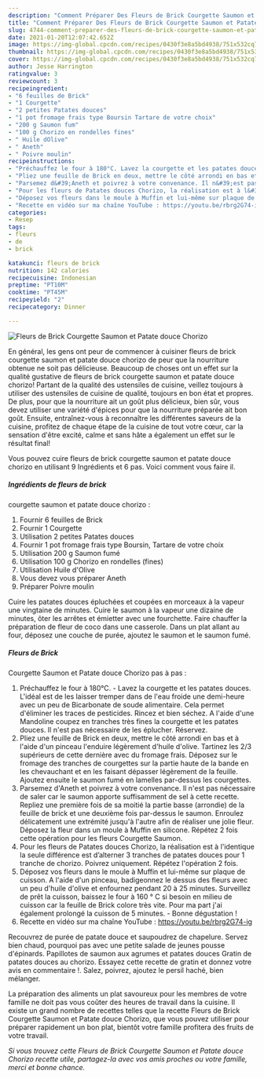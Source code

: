 ```yaml
---
description: "Comment Préparer Des Fleurs de Brick Courgette Saumon et Patate douce Chorizo"
title: "Comment Préparer Des Fleurs de Brick Courgette Saumon et Patate douce Chorizo"
slug: 4744-comment-preparer-des-fleurs-de-brick-courgette-saumon-et-patate-douce-chorizo
date: 2021-01-20T12:07:42.652Z
image: https://img-global.cpcdn.com/recipes/0430f3e8a5bd4938/751x532cq70/fleurs-de-brick-courgette-saumon-et-patate-douce-chorizo-photo-principale-de-la-recette.jpg
thumbnail: https://img-global.cpcdn.com/recipes/0430f3e8a5bd4938/751x532cq70/fleurs-de-brick-courgette-saumon-et-patate-douce-chorizo-photo-principale-de-la-recette.jpg
cover: https://img-global.cpcdn.com/recipes/0430f3e8a5bd4938/751x532cq70/fleurs-de-brick-courgette-saumon-et-patate-douce-chorizo-photo-principale-de-la-recette.jpg
author: Jesse Harrington
ratingvalue: 3
reviewcount: 3
recipeingredient:
- "6 feuilles de Brick"
- "1 Courgette"
- "2 petites Patates douces"
- "1 pot fromage frais type Boursin Tartare de votre choix"
- "200 g Saumon fum"
- "100 g Chorizo en rondelles fines"
- " Huile dOlive"
- " Aneth"
- " Poivre moulin"
recipeinstructions:
- "Préchauffez le four à 180°C. Lavez la courgette et les patates douces. L&#39;idéal est de les laisser tremper dans de l&#39;eau froide une demi-heure avec un peu de Bicarbonate de soude alimentaire. Cela permet d&#39;éliminer les traces de pesticides. Rincez et bien séchez. A l&#39;aide d&#39;une Mandoline coupez en tranches très fines la courgette et les patates douces. Il n&#39;est pas nécessaire de les éplucher. Réservez."
- "Pliez une feuille de Brick en deux, mettre le côté arrondi en bas et à l&#39;aide d&#39;un pinceau l&#39;enduire légèrement d&#39;huile d&#39;olive. Tartinez les 2/3 supérieurs de cette dernière avec du fromage frais. Déposez sur le fromage des tranches de courgettes sur la partie haute de la bande en les chevauchant et en les faisant dépasser légèrement de la feuille. Ajoutez ensuite le saumon fumé en lamelles par-dessus les courgettes."
- "Parsemez d&#39;Aneth et poivrez à votre convenance. Il n&#39;est pas nécessaire de saler car le saumon apporte suffisamment de sel à cette recette. Repliez une première fois de sa moitié la partie basse (arrondie) de la feuille de brick et une deuxième fois par-dessus le saumon. Enroulez délicatement une extrémité jusqu&#39;à l&#39;autre afin de réaliser une jolie fleur. Déposez la fleur dans un moule à Muffin en silicone. Répétez 2 fois cette opération pour les fleurs Courgette Saumon."
- "Pour les fleurs de Patates douces Chorizo, la réalisation est à l&#39;identique la seule différence est d’alterner 3 tranches de patates douces pour 1 tranche de chorizo. Poivrez uniquement. Répétez l&#39;opération 2 fois."
- "Déposez vos fleurs dans le moule à Muffin et lui-même sur plaque de cuisson. A l&#39;aide d&#39;un pinceau, badigeonnez le dessus des fleurs avec un peu d&#39;huile d&#39;olive et enfournez pendant 20 à 25 minutes. Surveillez de prêt la cuisson, baissez le four à 160 ° C si besoin en milieu de cuisson car la feuille de Brick colore très vite. Pour ma part j&#39;ai également prolongé la cuisson de 5 minutes. Bonne dégustation !"
- "Recette en vidéo sur ma chaîne YouTube : https://youtu.be/rbrg2G74-ig"
categories:
- Resep
tags:
- fleurs
- de
- brick

katakunci: fleurs de brick 
nutrition: 142 calories
recipecuisine: Indonesian
preptime: "PT10M"
cooktime: "PT45M"
recipeyield: "2"
recipecategory: Dinner

---
```



![Fleurs de Brick
Courgette Saumon et Patate douce Chorizo](https://img-global.cpcdn.com/recipes/0430f3e8a5bd4938/751x532cq70/fleurs-de-brick-courgette-saumon-et-patate-douce-chorizo-photo-principale-de-la-recette.jpg)

En général, les gens ont peur de commencer à cuisiner fleurs de brick
courgette saumon et patate douce chorizo de peur que la nourriture obtenue ne soit pas délicieuse. Beaucoup de choses ont un effet sur la qualité gustative de fleurs de brick
courgette saumon et patate douce chorizo! Partant de la qualité des ustensiles de cuisine, veillez toujours à utiliser des ustensiles de cuisine de qualité, toujours en bon état et propres. De plus, pour que la nourriture ait un goût plus délicieux, bien sûr, vous devez utiliser une variété d'épices pour que la nourriture préparée ait bon goût. Ensuite, entraînez-vous à reconnaître les différentes saveurs de la cuisine, profitez de chaque étape de la cuisine de tout votre cœur, car la sensation d'être excité, calme et sans hâte a également un effet sur le résultat final!

<!--inarticleads1-->

Vous pouvez cuire fleurs de brick
courgette saumon et patate douce chorizo en utilisant 9 Ingrédients et 6 pas. Voici comment vous faire il.

##### Ingrédients de fleurs de brick
courgette saumon et patate douce chorizo :

1. Fournir 6 feuilles de Brick
1. Fournir 1 Courgette
1. Utilisation 2 petites Patates douces
1. Fournir 1 pot fromage frais type Boursin, Tartare de votre choix
1. Utilisation 200 g Saumon fumé
1. Utilisation 100 g Chorizo en rondelles (fines)
1. Utilisation  Huile d&#39;Olive
1. Vous devez vous préparer  Aneth
1. Préparer  Poivre moulin


Cuire les patates douces épluchées et coupées en morceaux à la vapeur une vingtaine de minutes. Cuire le saumon à la vapeur une dizaine de minutes, ôter les arrêtes et émietter avec une fourchette. Faire chauffer la préparation de fleur de coco dans une casserole. Dans un plat allant au four, déposez une couche de purée, ajoutez le saumon et le saumon fumé. 

<!--inarticleads2-->

##### Fleurs de Brick
Courgette Saumon et Patate douce Chorizo pas à pas :

1. Préchauffez le four à 180°C. - Lavez la courgette et les patates douces. L&#39;idéal est de les laisser tremper dans de l&#39;eau froide une demi-heure avec un peu de Bicarbonate de soude alimentaire. Cela permet d&#39;éliminer les traces de pesticides. Rincez et bien séchez. A l&#39;aide d&#39;une Mandoline coupez en tranches très fines la courgette et les patates douces. Il n&#39;est pas nécessaire de les éplucher. Réservez.
1. Pliez une feuille de Brick en deux, mettre le côté arrondi en bas et à l&#39;aide d&#39;un pinceau l&#39;enduire légèrement d&#39;huile d&#39;olive. Tartinez les 2/3 supérieurs de cette dernière avec du fromage frais. Déposez sur le fromage des tranches de courgettes sur la partie haute de la bande en les chevauchant et en les faisant dépasser légèrement de la feuille. Ajoutez ensuite le saumon fumé en lamelles par-dessus les courgettes.
1. Parsemez d&#39;Aneth et poivrez à votre convenance. Il n&#39;est pas nécessaire de saler car le saumon apporte suffisamment de sel à cette recette. Repliez une première fois de sa moitié la partie basse (arrondie) de la feuille de brick et une deuxième fois par-dessus le saumon. Enroulez délicatement une extrémité jusqu&#39;à l&#39;autre afin de réaliser une jolie fleur. Déposez la fleur dans un moule à Muffin en silicone. Répétez 2 fois cette opération pour les fleurs Courgette Saumon.
1. Pour les fleurs de Patates douces Chorizo, la réalisation est à l&#39;identique la seule différence est d’alterner 3 tranches de patates douces pour 1 tranche de chorizo. Poivrez uniquement. Répétez l&#39;opération 2 fois.
1. Déposez vos fleurs dans le moule à Muffin et lui-même sur plaque de cuisson. A l&#39;aide d&#39;un pinceau, badigeonnez le dessus des fleurs avec un peu d&#39;huile d&#39;olive et enfournez pendant 20 à 25 minutes. Surveillez de prêt la cuisson, baissez le four à 160 ° C si besoin en milieu de cuisson car la feuille de Brick colore très vite. Pour ma part j&#39;ai également prolongé la cuisson de 5 minutes. - Bonne dégustation !
1. Recette en vidéo sur ma chaîne YouTube : https://youtu.be/rbrg2G74-ig


Recouvrez de purée de patate douce et saupoudrez de chapelure. Servez bien chaud, pourquoi pas avec une petite salade de jeunes pousse d&#39;épinards. Papillotes de saumon aux agrumes et patates douces Gratin de patates douces au chorizo. Essayez cette recette de gratin et donnez votre avis en commentaire !. Salez, poivrez, ajoutez le persil haché, bien mélanger. 

<!--inarticleads1-->

<p>
La préparation des aliments un plat savoureux pour les membres de votre famille ne doit pas vous coûter des heures de travail dans la cuisine. Il existe un grand nombre de recettes telles que la recette Fleurs de Brick
Courgette Saumon et Patate douce Chorizo, que vous pouvez utiliser pour préparer rapidement un bon plat, bientôt votre famille profitera des fruits de votre travail.
</p>

<p>
<i>Si vous trouvez cette Fleurs de Brick
Courgette Saumon et Patate douce Chorizo recette utile, partagez-la avec vos amis proches ou votre famille, merci et bonne chance.</i>
</p>
